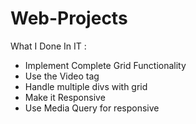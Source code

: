 # Web-Projects
What I Done In IT :
- Implement Complete Grid Functionality
- Use the Video tag
- Handle multiple divs with grid
- Make it Responsive
- Use Media Query for responsive
